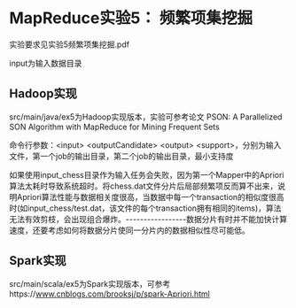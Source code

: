 # MapReduce实验5： 频繁项集挖掘
实验要求见实验5频繁项集挖掘.pdf

input为输入数据目录

## Hadoop实现
src/main/java/ex5为Hadoop实现版本，实验可参考论文 PSON: A Parallelized SON Algorithm with MapReduce for Mining Frequent Sets

命令行参数：\<input> \<outputCandidate> \<output> \<support>，分别为输入文件，第一个job的输出目录，第二个job的输出目录，最小支持度

如果使用input_chess目录作为输入任务会失败，因为第一个Mapper中的Apriori算法太耗时导致系统超时。将chess.dat文件分片后局部频繁项反而算不出来，说明Apriori算法性能与数据相关度很高，当数据中每一个transaction的相似度很高时(如input_chess/test.dat，该文件的每个transaction拥有相同的items)，算法无法有效剪枝，会出现组合爆炸。-----------------数据分片有时并不能加快计算速度，还要考虑如何将数据分片使同一分片内的数据相似性尽可能低。

## Spark实现
src/main/scala/ex5为Spark实现版本，可参考https://www.cnblogs.com/brooksj/p/spark-Apriori.html

